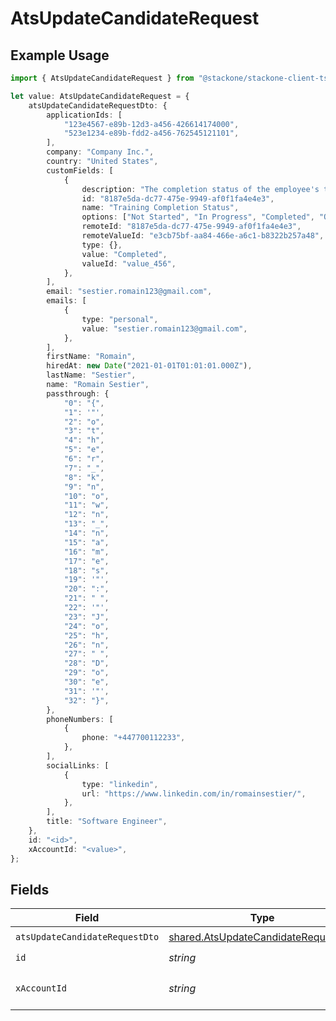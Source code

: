 # AtsUpdateCandidateRequest

## Example Usage

```typescript
import { AtsUpdateCandidateRequest } from "@stackone/stackone-client-ts/sdk/models/operations";

let value: AtsUpdateCandidateRequest = {
    atsUpdateCandidateRequestDto: {
        applicationIds: [
            "123e4567-e89b-12d3-a456-426614174000",
            "523e1234-e89b-fdd2-a456-762545121101",
        ],
        company: "Company Inc.",
        country: "United States",
        customFields: [
            {
                description: "The completion status of the employee's training.",
                id: "8187e5da-dc77-475e-9949-af0f1fa4e4e3",
                name: "Training Completion Status",
                options: ["Not Started", "In Progress", "Completed", "Overdue"],
                remoteId: "8187e5da-dc77-475e-9949-af0f1fa4e4e3",
                remoteValueId: "e3cb75bf-aa84-466e-a6c1-b8322b257a48",
                type: {},
                value: "Completed",
                valueId: "value_456",
            },
        ],
        email: "sestier.romain123@gmail.com",
        emails: [
            {
                type: "personal",
                value: "sestier.romain123@gmail.com",
            },
        ],
        firstName: "Romain",
        hiredAt: new Date("2021-01-01T01:01:01.000Z"),
        lastName: "Sestier",
        name: "Romain Sestier",
        passthrough: {
            "0": "{",
            "1": '"',
            "2": "o",
            "3": "t",
            "4": "h",
            "5": "e",
            "6": "r",
            "7": "_",
            "8": "k",
            "9": "n",
            "10": "o",
            "11": "w",
            "12": "n",
            "13": "_",
            "14": "n",
            "15": "a",
            "16": "m",
            "17": "e",
            "18": "s",
            "19": '"',
            "20": ":",
            "21": " ",
            "22": '"',
            "23": "J",
            "24": "o",
            "25": "h",
            "26": "n",
            "27": " ",
            "28": "D",
            "29": "o",
            "30": "e",
            "31": '"',
            "32": "}",
        },
        phoneNumbers: [
            {
                phone: "+447700112233",
            },
        ],
        socialLinks: [
            {
                type: "linkedin",
                url: "https://www.linkedin.com/in/romainsestier/",
            },
        ],
        title: "Software Engineer",
    },
    id: "<id>",
    xAccountId: "<value>",
};
```

## Fields

| Field                                                                                             | Type                                                                                              | Required                                                                                          | Description                                                                                       |
| ------------------------------------------------------------------------------------------------- | ------------------------------------------------------------------------------------------------- | ------------------------------------------------------------------------------------------------- | ------------------------------------------------------------------------------------------------- |
| `atsUpdateCandidateRequestDto`                                                                    | [shared.AtsUpdateCandidateRequestDto](../../../sdk/models/shared/atsupdatecandidaterequestdto.md) | :heavy_check_mark:                                                                                | N/A                                                                                               |
| `id`                                                                                              | *string*                                                                                          | :heavy_check_mark:                                                                                | N/A                                                                                               |
| `xAccountId`                                                                                      | *string*                                                                                          | :heavy_check_mark:                                                                                | The account identifier                                                                            |